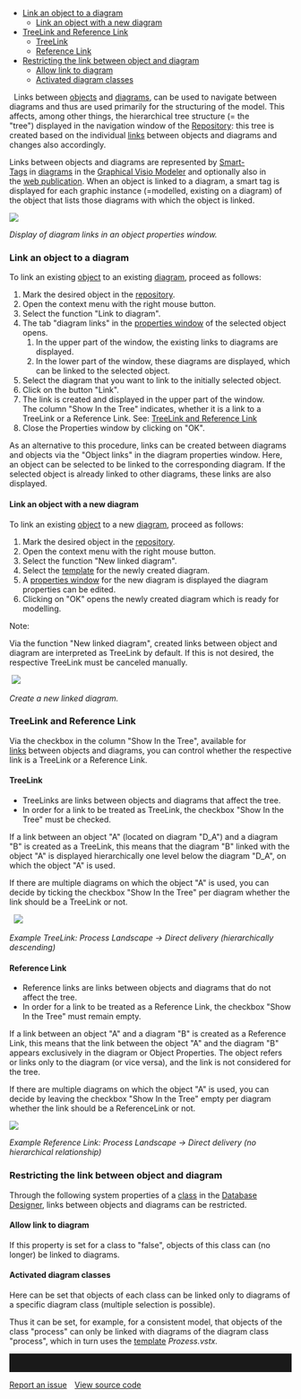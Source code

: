 -   [Link an object to a diagram](#link-an-object-to-a-diagram)
    -   [Link an object with a new diagram](#link-an-object-with-a-new-diagram)
-   [TreeLink and Reference Link](#treelink-and-reference-link)
    -   [TreeLink](#treelink)
    -   [Reference Link](#referencelink)
-   [Restricting the link between object and diagram](#restricting-the-link-between-object-and-diagram)
    -   [Allow link to diagram](#allow-link-to-diagram)
    -   [Activated diagram classes](#activated-diagram-classes)

 
Links between [objects](object) and [diagrams](diagram), can be used to
navigate between diagrams and thus are used primarily for the
structuring of the model. This affects, among other things, the
hierarchical tree structure (= the "tree") displayed in the navigation
window of the [Repository](repository): this tree is created based on
the individual [links](links) between objects and diagrams and changes
also accordingly.

Links between objects and diagrams are represented
by [Smart-Tags](graphical-visio-modeler) in [diagrams](diagram) in
the [Graphical Visio Modeler](graphical-visio-modeler) and optionally
also in the [web publication](working-with-the-web-publication). When an
object is linked to a diagram, a smart tag is displayed for each graphic
instance (=modelled, existing on a diagram) of the object that lists
those diagrams with which the object is linked.

![](//images.ctfassets.net/utx1h0gfm1om/4l6JPmoiUwS0gYe8SKmmkk/e2b94c315448fe83a89e256b4b09dfba/328820.png)

*Display of diagram links in an object properties window.*

### Link an object to a diagram

To link an existing [object](object) to an existing [diagram](diagram),
proceed as follows:

1.  Mark the desired object in the [repository](repository).
2.  Open the context menu with the right mouse button.
3.  Select the function "Link to diagram".
4.  The tab "diagram links" in the [properties
    window](properties-dialog-box) of the selected object opens.
    1.  In the upper part of the window, the existing links to diagrams
        are displayed.
    2.  In the lower part of the window, these diagrams are displayed,
        which can be linked to the selected object.
5.  Select the diagram that you want to link to the initially selected
    object.
6.  Click on the button "Link".
7.  The link is created and displayed in the upper part of the
    window.   
    The column "Show In the Tree" indicates, whether it is a link to a
    TreeLink or a Reference Link. See: [TreeLink and Reference
    Link](linking-objects-with-diagrams)
8.  Close the Properties window by clicking on "OK".

As an alternative to this procedure, links can be created between
diagrams and objects via the "Object links" in the diagram properties
window. Here, an object can be selected to be linked to the
corresponding diagram. If the selected object is already linked to other
diagrams, these links are also displayed.

#### Link an object with a new diagram


To link an existing [object](object) to a new [diagram](diagram),
proceed as follows:

1.  Mark the desired object in the [repository](repository).
2.  Open the context menu with the right mouse button.
3.  Select the function "New linked diagram".
4.  Select the [template](shapes-stencils-and-templates) for the newly
    created diagram.
5.  A [properties window](properties-dialog-box) for the new diagram is
    displayed the diagram properties can be edited.
6.  Clicking on "OK" opens the newly created diagram which is ready for
    modelling.

<div class="note">
Note:

Via the function "New linked diagram", created links between object and
diagram are interpreted as TreeLink by default. If this is not desired,
the respective TreeLink must be canceled manually.
  </div>

 ![](//images.ctfassets.net/utx1h0gfm1om/4i1nDQKkog6SScUqOAOsGS/59697eb1a30f3ec1ac2441a525a2d5b3/328822.png)

*Create a new linked diagram.*

### TreeLink and Reference Link

Via the checkbox in the column "Show In the Tree", available for
[links](links) between objects and diagrams, you can control whether the
respective link is a TreeLink or a Reference Link.


#### TreeLink

-   TreeLinks are links between objects and diagrams that affect the
    tree.
-   In order for a link to be treated as TreeLink, the checkbox "Show In
    the Tree" must be checked.

If a link between an object "A" (located on diagram "D\_A") and a
diagram "B" is created as a TreeLink, this means that the diagram "B"
linked with the object "A" is displayed hierarchically one level below
the diagram "D\_A", on which the object "A" is used.

If there are multiple diagrams on which the object "A" is used, you can
decide by ticking the checkbox "Show In the Tree" per diagram whether
the link should be a TreeLink or not.

 
![](//images.ctfassets.net/utx1h0gfm1om/6PiOQoPSLKk6SCggeG8koU/9776469e3f76d167bda1f7fc8af2c63f/328824.png)

*Example TreeLink: Process Landscape -&gt; Direct delivery
(hierarchically descending)*



#### Reference Link

-   Reference links are links between objects and diagrams that do not
    affect the tree.
-   In order for a link to be treated as a Reference Link, the checkbox
    "Show In the Tree" must remain empty.

If a link between an object "A" and a diagram "B" is created as a
Reference Link, this means that the link between the object "A" and the
diagram "B" appears exclusively in the diagram or Object Properties. The
object refers or links only to the diagram (or vice versa), and the link
is not considered for the tree.

If there are multiple diagrams on which the object "A" is used, you can
decide by leaving the checkbox "Show In the Tree" empty per diagram
whether the link should be a ReferenceLink or not.

![](//images.ctfassets.net/utx1h0gfm1om/74OyedrM5Oe6yCegmsoGwU/417455bec47673f5964504082b2e1808/328826.png)

*Example Reference Link: Process Landscape -&gt; Direct delivery (no
hierarchical relationship)*

### Restricting the link between object and diagram

Through the following system properties of a [class](class) in
the [Database Designer](database-designer), links between objects and
diagrams can be restricted.

#### Allow link to diagram

If this property is set for a class to "false", objects of this class
can (no longer) be linked to diagrams.

#### Activated diagram classes

Here can be set that objects of each class can be linked only to
diagrams of a specific diagram class (multiple selection is possible).

Thus it can be set, for example, for a consistent model, that objects of
the class "process" can only be linked with diagrams of the diagram
class "process", which in turn uses
the [template](creating-and-editing-templates) *Prozess.vstx.*


<hr style="padding-top:2rem" />
<a href="https://github.com/process4/docs/issues" target="_blank" class="bgw btn btn-primary btn-lg shadow-sm">Report an issue</a>
<a href="https://github.com/process4/docs" target="_blank" class="bgw btn btn-primary btn-lg shadow-sm" style="margin-left:10px;">View source code</a>